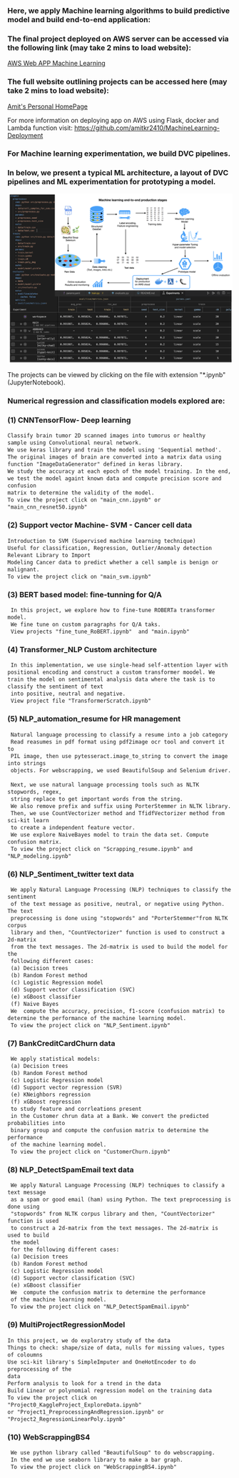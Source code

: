 ### Here, we apply Machine learning algorithms to build predictive model and build end-to-end application:

### The final project deployed on AWS server can be accessed via the following link (may take 2 mins to load website):
[AWS Web APP Machine Learning](https://uw44cshh4a23jlvucfhjbyllye0lvsfb.lambda-url.us-east-1.on.aws)
### The full website outlining projects can be accessed here (may take 2 mins to load website):
[Amit's Personal HomePage](https://tfzfmiug4if622cp6ml7dlqt2e0njauz.lambda-url.us-east-1.on.aws/)

For more information on deploying app on AWS using Flask, docker and Lambda function visit: 
https://github.com/amitkr2410/MachineLearning-Deployment

### For Machine learning experimentation, we build DVC pipelines. 
### In below, we present a typical ML architecture, a layout of DVC pipelines and ML experimentation for prototyping a model.
![alt text](Diagrams-ML-Stages_Merged.png)

The projects can be viewed by clicking on the file with extension "*.ipynb" (JupyterNotebook). 

### Numerical regression and classification models explored are:
### (1) CNNTensorFlow- Deep learning 
    Classify brain tumor 2D scanned images into tumorus or healthy 
    sample using Convolutional neural network.
    We use keras library and train the model using 'Sequential method'. 
    The original images of brain are converted into a matrix data using
    function "ImageDataGenerator" defined in keras library. 
    We study the accuracy at each epoch of the model training. In the end, 
    we test the model againt known data and compute precision score and confusion 
    matrix to determine the validity of the model.
    To view the project click on "main_cnn.ipynb" or "main_cnn_resnet50.ipynb" 
    
### (2) Support vector Machine- SVM - Cancer cell data
    Introduction to SVM (Supervised machine learning technique) 
    Useful for classification, Regression, Outlier/Anomaly detection 
    Relevant Library to Import 
    Modeling Cancer data to predict whether a cell sample is benign or malignant.
    To view the project click on "main_svm.ipynb"

### (3) BERT based model: fine-tunning for Q/A
     In this project, we explore how to fine-tune ROBERTa transformer model.
     We fine tune on custom paragraphs for Q/A taks.
     View projects "fine_tune_RoBERT.ipynb"  and "main.ipynb"

### (4) Transformer_NLP Custom architecture
     In this implementation, we use single-head self-attention layer with positional encoding and construct a custom transformer moodel. We train the model on sentimental analysis data where the task is to classify the sentiment of text
     into positive, neutral and negative.
     View project file "TransformerScratch.ipynb"

### (5) NLP_automation_resume for HR management
     Natural language processing to classify a resume into a job category
     Read reasumes in pdf format using pdf2image ocr tool and convert it to
     PIL image, then use pytesseract.image_to_string to convert the image into strings 
     objects. For webscrapping, we used BeautifulSoup and Selenium driver.

     Next, we use natural language processing tools such as NLTK stopwords, regex, 
     string replace to get important words from the string.
     We also remove prefix and suffix using PorterStemmer in NLTK library.
     Then, we use CountVectorizer method and TfidfVectorizer method from sci-kit learn
     to create a independent feature vector.
     We use explore NaiveBayes model to train the data set. Compute confusion matrix.
     To view the project click on "Scrapping_resume.ipynb" and "NLP_modeling.ipynb"

### (6) NLP_Sentiment_twitter text data
     We apply Natural Language Processing (NLP) techniques to classify the sentiment
     of the text message as positive, neutral, or negative using Python. The text
     preprocessing is done using "stopwords" and "PorterStemmer"from NLTK corpus 
     library and then, "CountVectorizer" function is used to construct a 2d-matrix 
     from the text messages. The 2d-matrix is used to build the model for the 
     following different cases: 
     (a) Decision trees
     (b) Random Forest method
     (c) Logistic Regression model
     (d) Support vector classification (SVC)
     (e) xGBoost classifier
     (f) Naive Bayes
     We  compute the accuracy, precision, f1-score (confusion matrix) to determine the performance of the machine learning model.
     To view the project click on "NLP_Sentiment.ipynb"

### (7) BankCreditCardChurn data
     We apply statistical models: 
     (a) Decision trees
     (b) Random Forest method
     (c) Logistic Regression model
     (d) Support vector regression (SVR)
     (e) KNeighbors regression
     (f) xGBoost regression
     to study feature and corrleations present 
     in the Customer chrun data at a Bank. We convert the predicted probabilities into
     binary group and compute the confusion matrix to determine the performance
     of the machine learning model.
     To view the project click on "CustomerChurn.ipynb"

### (8) NLP_DetectSpamEmail text data
     We apply Natural Language Processing (NLP) techniques to classify a text message 
     as a spam or good email (ham) using Python. The text preprocessing is done using 
     "stopwords" from NLTK corpus library and then, "CountVectorizer" function is used 
     to construct a 2d-matrix from the text messages. The 2d-matrix is used to build 
     the model
     for the following different cases: 
     (a) Decision trees
     (b) Random Forest method
     (c) Logistic Regression model
     (d) Support vector classification (SVC)
     (e) xGBoost classifier
     We  compute the confusion matrix to determine the performance
     of the machine learning model.
     To view the project click on "NLP_DetectSpamEmail.ipynb"
     
### (9) MultiProjectRegressionModel 
    In this project, we do exploratry study of the data 
    Things to check: shape/size of data, nulls for missing values, types of coloumns 
    Use sci-kit library's SimpleImputer and OneHotEncoder to do preprocessing of the 
    data 
    Perform analysis to look for a trend in the data 
    Build Linear or polynomial regression model on the training data
    To view the project click on "Project0_KaggleProject_ExploreData.ipynb"
    or "Project1_PreprocessingAndRegression.ipynb" or "Project2_RegressionLinearPoly.ipynb"
    
### (10) WebScrappingBS4  
     We use python library called "BeautifulSoup" to do webscrapping. 
     In the end we use seaborn library to make a bar graph.
     To view the project click on "WebScrappingBS4.ipynb"
